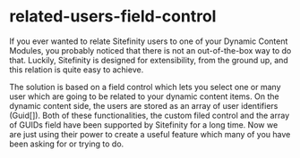 # related-users-field-control
If you ever wanted to relate Sitefinity users to one of your Dynamic Content Modules, you probably noticed that there is not an out-of-the-box way to do that. Luckily, Sitefinity is designed for extensibility, from the ground up, and this relation is quite easy to achieve.

The solution is based on a field control which lets you select one or many user which are going to be related to your dynamic content items. On the dynamic content side, the users are stored as an array of user identifiers (Guid[]). Both of these functionalities, the custom filed control and the array of GUIDs field have been supported by Sitefinity for a long time. Now we are just using their power to create a useful feature which many of you have been asking for or trying to do.
